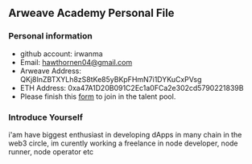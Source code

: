 ## Arweave Academy Personal File

### Personal information

- github account: irwanma
- Email: hawthornen04@gmail.com
- Arweave Address: QKj8InZBTXYLh8zS8tKe85yBKpFHmN7i1DYKuCxPVsg
- ETH Address: 0xa47A1D20B091C2Ec1a0FCa2e302cd5790221839B
- Please finish this [form](https://docs.google.com/forms/d/e/1FAIpQLSfWA5fIIcBgmRppm3jNz5vmf9Mai_QMVil-2pO4r7YKn_Zhtw/viewform?usp=sf_link) to join in the talent pool.

### Introduce Yourself
 i'am have biggest enthusiast in developing dApps in many chain in the web3 circle, im curently working a freelance in node developer, node runner, node operator etc
